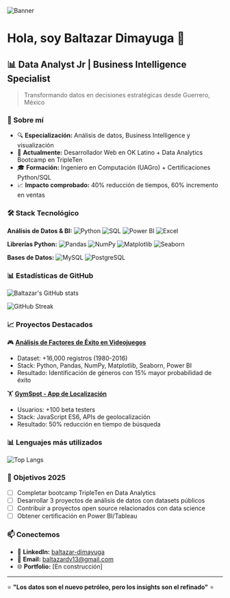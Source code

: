![Banner](URL-del-banner-personalizado)

# Hola, soy Baltazar Dimayuga 👋

## 📊 Data Analyst Jr | Business Intelligence Specialist

> Transformando datos en decisiones estratégicas desde Guerrero, México

### 🚀 Sobre mí
- 🔍 **Especialización:** Análisis de datos, Business Intelligence y visualización
- 💼 **Actualmente:** Desarrollador Web en OK Latino + Data Analytics Bootcamp en TripleTen
- 🎓 **Formación:** Ingeniero en Computación (UAGro) + Certificaciones Python/SQL
- 📈 **Impacto comprobado:** 40% reducción de tiempos, 60% incremento en ventas

### 🛠️ Stack Tecnológico

**Análisis de Datos & BI:**
![Python](https://img.shields.io/badge/-Python-3776AB?style=flat-square&logo=Python&logoColor=white)
![SQL](https://img.shields.io/badge/-SQL-336791?style=flat-square&logo=postgresql&logoColor=white)
![Power BI](https://img.shields.io/badge/-Power%20BI-F2C811?style=flat-square&logo=power-bi&logoColor=black)
![Excel](https://img.shields.io/badge/-Excel-217346?style=flat-square&logo=microsoft-excel&logoColor=white)

**Librerías Python:**
![Pandas](https://img.shields.io/badge/-Pandas-150458?style=flat-square&logo=pandas&logoColor=white)
![NumPy](https://img.shields.io/badge/-NumPy-013243?style=flat-square&logo=numpy&logoColor=white)
![Matplotlib](https://img.shields.io/badge/-Matplotlib-11557c?style=flat-square)
![Seaborn](https://img.shields.io/badge/-Seaborn-blue?style=flat-square)

**Bases de Datos:**
![MySQL](https://img.shields.io/badge/-MySQL-4479A1?style=flat-square&logo=mysql&logoColor=white)
![PostgreSQL](https://img.shields.io/badge/-PostgreSQL-336791?style=flat-square&logo=postgresql&logoColor=white)

### 📊 Estadísticas de GitHub
![Baltazar's GitHub stats](https://github-readme-stats.vercel.app/api?username=Baltazardv&show_icons=true&theme=radical)

![GitHub Streak](https://github-readme-streak-stats.herokuapp.com/?user=Baltazardv&theme=radical)

### 📈 Proyectos Destacados

🎮 **[Análisis de Factores de Éxito en Videojuegos](https://github.com/Baltazardv/Ice-Online-Store)**
- Dataset: +16,000 registros (1980-2016)
- Stack: Python, Pandas, NumPy, Matplotlib, Seaborn, Power BI
- Resultado: Identificación de géneros con 15% mayor probabilidad de éxito

🏋️ **[GymSpot - App de Localización](https://github.com/Baltazardv/ProyectoGymSpot)**
- Usuarios: +100 beta testers
- Stack: JavaScript ES6, APIs de geolocalización
- Resultado: 50% reducción en tiempo de búsqueda

### 📊 Lenguajes más utilizados
![Top Langs](https://github-readme-stats.vercel.app/api/top-langs/?username=Baltazardv&layout=compact&theme=radical)

### 🎯 Objetivos 2025
- [ ] Completar bootcamp TripleTen en Data Analytics
- [ ] Desarrollar 3 proyectos de análisis de datos con datasets públicos
- [ ] Contribuir a proyectos open source relacionados con data science
- [ ] Obtener certificación en Power BI/Tableau

### 📫 Conectemos
- 💼 **LinkedIn:** [baltazar-dimayuga](https://linkedin.com/in/baltazar-dimayuga)
- 📧 **Email:** baltazardv13@gmail.com
- 🌐 **Portfolio:** [En construcción]

---
⭐ **"Los datos son el nuevo petróleo, pero los insights son el refinado"** ⭐
